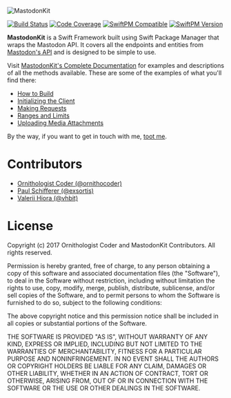 ![MastodonKit](https://cloud.githubusercontent.com/assets/19753339/26019845/f64df19a-3778-11e7-8482-e09e187f3923.png)

[![Build Status](https://travis-ci.org/MastodonKit/MastodonKit.svg?branch=master)](https://travis-ci.org/MastodonKit/MastodonKit) [![Code Coverage](http://codecov.io/github/MastodonKit/MastodonKit/branch/master/graphs/badge.svg)](http://codecov.io/github/MastodonKit/MastodonKit) [![SwiftPM Compatible](https://img.shields.io/badge/Swift_Package_Manager-compatible-brightgreen.svg)](https://github.com/apple/swift-package-manager) [![SwiftPM Version](https://img.shields.io/github/release/MastodonKit/MastodonKit.svg?colorB=brightgreen)](https://github.com/MastodonKit/MastodonKit/releases)

**MastodonKit** is a Swift Framework built using Swift Package Manager that wraps the Mastodon API. It covers all the endpoints and entities from [Mastodon's API](https://github.com/tootsuite/documentation/blob/master/Using-the-API/API.md) and is designed to be simple to use.

Visit [MastodonKit's Complete Documentation](https://mastodonkit.github.io/MastodonKit) for examples and descriptions of all the methods available. These are some of the examples of what you'll find there:

* [How to Build](https://mastodonkit.github.io/MastodonKit/docs/how-to-build.html)
* [Initializing the Client](https://mastodonkit.github.io/MastodonKit/docs/initializing-the-client.html)
* [Making Requests](https://mastodonkit.github.io/MastodonKit/docs/making-requests.html)
* [Ranges and Limits](https://mastodonkit.github.io/MastodonKit/docs/ranges-and-limits.html)
* [Uploading Media Attachments](https://mastodonkit.github.io/MastodonKit/docs/uploading-media-attachments.html)

By the way, if you want to get in touch with me, [toot me](https://mastodon.technology/@ornithocoder).

# Contributors

* [Ornithologist Coder (@ornithocoder)](https://mastodon.technology/@ornithocoder)
* [Paul Schifferer (@exsortis)](https://github.com/exsortis)
* [Valerii Hiora (@vhbit)](https://github.com/vhbit)

# License

Copyright (c) 2017 Ornithologist Coder and MastodonKit Contributors. All rights reserved.

Permission is hereby granted, free of charge, to any person obtaining a copy of this software and associated documentation files (the "Software"), to deal in the Software without restriction, including without limitation the rights to use, copy, modify, merge, publish, distribute, sublicense, and/or sell copies of the Software, and to permit persons to whom the Software is furnished to do so, subject to the following conditions:

The above copyright notice and this permission notice shall be included in all copies or substantial portions of the Software.

THE SOFTWARE IS PROVIDED "AS IS", WITHOUT WARRANTY OF ANY KIND, EXPRESS OR IMPLIED, INCLUDING BUT NOT LIMITED TO THE WARRANTIES OF MERCHANTABILITY, FITNESS FOR A PARTICULAR PURPOSE AND NONINFRINGEMENT. IN NO EVENT SHALL THE AUTHORS OR COPYRIGHT HOLDERS BE LIABLE FOR ANY CLAIM, DAMAGES OR OTHER LIABILITY, WHETHER IN AN ACTION OF CONTRACT, TORT OR OTHERWISE, ARISING FROM, OUT OF OR IN CONNECTION WITH THE SOFTWARE OR THE USE OR OTHER DEALINGS IN THE SOFTWARE.
